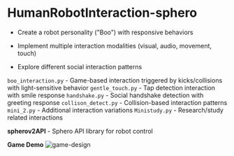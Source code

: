 # HumanRobotInteraction-sphero
- Create a robot personality ("Boo") with responsive behaviors

- Implement multiple interaction modalities (visual, audio, movement, touch)

- Explore different social interaction patterns


`boo_interaction.py` - Game-based interaction triggered by kicks/collisions with light-sensitive behavior
`gentle_touch.py` - Tap detection interaction with smile response
`handshake.py` - Social handshake detection with greeting response
`collison_detect.py` - Collision-based interaction patterns
`mini_2.py` - Additional interaction variations
`Ministudy.py` - Research/study related interactions

**spherov2API** - Sphero API library for robot control

**Game Demo**
![game-design](https://github.com/user-attachments/assets/6e76e1f4-e298-4f28-b90b-269fd66288e7)
